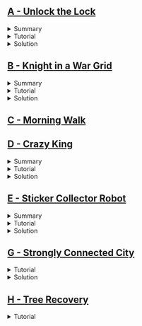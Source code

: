 ## [A - Unlock the Lock](https://onlinejudge.org/index.php?option=com_onlinejudge&Itemid=8&page=show_problem&problem=3312)
<details>
  <summary>Summary</summary>

  You are given 3 integers $L$, $U$, $R$, and an array $RV$ of $R$ intergers. You can do the following operation in one step-  
  - At each step, choose any interger $x$ from the given array $RV$ and replace $L$ with $(x+L)\mod 10000$.  

  Let us define $distance$ from $i$ to $j$ as the number of operations needed to make $i=j$. Find the minimum distance from $L$ to $U$ 
  or state that it is impossible to make $U$ from $L$ using the above operation.
</details>
<details>
  <summary>Tutorial</summary>

  Let us say, we get $R$ different integers $L_1',L_2',L_3',...,L_R'$ by applying the operation to $L$ once. So we can 
  say that minimum $distance$ from $L$ to all of $L_i'$ is $1$. Because from $L$ there is no other minimal way to visit all $L_i'$. 
  Similarly, from each of the $L_i'$ we will get $x_i$ integers after applying the operation for the second time to all 
  of the $L_i'$. Here $x_i\leq R$, because after applying operation second time, we may get some integers which are the repeatation 
  of $L_i'$.  
  We repeat the steps and at each step, we record the distance of the integers.  

  This above can be implemented using BFS. While iterating a number $x$, we will apply the operation i.even. we will add the $RV_i$ 
  with $x$ and if the number is not visited before, then we will store the number in the queue, and we will update it's distance 
  by $distance[x + RV_i] = distance[x] + 1;$.  
  If it is possible to get $U$ from $L$, then $U$ will be visited once. Otherwise, $U$ will never be visited. (And obviously the 
  queue will not run into $\infty$. Because, we can visit at most 10000 numbers, and after visiting all of these numbers, the new 
  numbers will be already visited.) At the end, if $U$ was visited then the answer is $distance[U]$. And if not, then the answer 
  is $-1$.
</details>
<details>
  <summary>Solution</summary>

  ```cpp
  #include "bits/stdc++.h"

  #define fast ios::sync_with_stdio(0);cin.tie(0)
  #define tests int t=1;if(multi_test)cin>>t;for(int kase=1;kase<=t;kase++)
  #define range(v, n) v, v + n
  #define all(v) v.begin(), v.end()
  #define toN(v, n) v.begin(), v.begin() + n
  #define ulta(v) v.rbegin(), v.rend()

  using namespace std;

  typedef long long ll;
  typedef pair<int, int> PII;

  const bool multi_test = false;
  int l, u, r;
  vector<int> v;

  void solve(int kase) {
    cout << "Case " << kase << ": ";
    vector<int> d(10000, -1);
    d[l] = 0;
    queue<int> q;
    q.push(l);
    while(!q.empty()) {
      int node = q.front();
      q.pop();
      for(auto i: v) {
        int n = (node + i) % 10000;
        if(d[n] == -1) {
          q.push(n);
          d[n] = d[node] + 1;
        }
      }
    }

    cout << (d[u] == -1 ? "Permanently Locked" : to_string(d[u]));
    cout << '\n';
  }

  int main() {
    fast;

    int kase = 1;
    while(cin >> l >> u >> r && r) {
      v.resize(r);
      for(auto &i: v)
        cin >> i;
      solve(kase++);
    }

    return 0;
  }
  ```
</details>

## [B - Knight in a War Grid](https://onlinejudge.org/index.php?option=com_onlinejudge&Itemid=8&page=show_problem&problem=3057)
<details>
  <summary>Summary</summary>

  You are given $R$, $C$ denoting number of rows and columns of an $R\times C$ grid. You are also given $M$, $N$ which denotes that we 
  can move from $(a, b)$ to $(c, d)$ iff any of this two conditions satisfies:
  $$|a-c|=M\textit{ and }|b-d|=N$$
  $$or$$
  $$|a-c|=N\textit{ and }|b-d|=M$$
  And then you are given $W$, denoting there are $W$ blocked cells which you cannot visit, and the blocked cells 
  $x_i, y_i$ are given.  

  Let us define a cell $even$, if the count of accessible cells from that cell in one move is even. And we define $odd$ 
  cell, if the number of accessible cells from that cell in one move is odd numbered. **Note:** All the blocked cells are 
  inaccessible.  
  You will start from cell $(0, 0)$ (Note: The grid is indexed in 0-base). You will visit all possible cells you can visit on your path and return to $(0, 0)$. After the visit output the number of even cells and odd cells.
</details>
<details>
  <summary>Tutorial</summary>

  We can use BFS to solve this problem. At the outset, let's find out the cells we can visit if we are presently in 
  cell $(a, b)$. Let's say we can go to $(c, d)$ in one move. So,   
  ***Case 1:*** $(|a-c|=M)\Rightarrow (a-c=M\textit{ or }-(a-c)=M)\Rightarrow (c=a-M\textit{ or }c=a+M)$ and 
  $(|b-d|=N)\Rightarrow (b-d=N\textit{ or }-(b-d)=N)\Rightarrow (d=b-N\textit{ or }d=b+N)$. So we get $2\times 2=4$ 
  transitions $\\{(M, N), (M, -N), (-M, N), (-M, -N)\\}$.  
  ***Case 2:*** Applying the above procedure, similarly we get another 4 transitions $\\{(N, M), (N, -M), (-N, M), (-N, -M)\\}$.  
  These transitions indicates that $c=a+transition_i.first$ and $d=b+transition_i.second$.  

  There are two corner cases regarding the transitions. These are when $M=N$ and when $M=0\textit{ or } N=0$.

  Now using these transitions, we can iterate through all the possible visitable cells, and in each cell we will 
  count the number of accessible cells from that cell. If the count is odd, we will increase the even counter by 
  else we will increase the odd counter by one.
</details>
<details>
  <summary>Solution</summary>

  ```cpp
  #include "bits/stdc++.h"

  #define fast ios::sync_with_stdio(0);cin.tie(0)
  #define tests int t=1;if(multi_test)cin>>t;for(int kase=1;kase<=t;kase++)
  #define caseout cout << "Case " << kase << ": "
  #define range(v, n) v, v + n
  #define all(v) v.begin(), v.end()
  #define toN(v, n) v.begin(), v.begin() + n
  #define ulta(v) v.rbegin(), v.rend()

  using namespace std;

  typedef long long ll;
  typedef pair<int, int> PII;

  const bool multi_test = true;
  int r, c, m, n, w, odd, even;
  set<PII> water, vis;
  queue<PII> q;

  bool is_valid(int x, int y) {
    return x >= 0 && y >= 0 && x < r && y < c && !water.count({x, y});
  }

  void solve(int kase) {
    cin >> r >> c >> m >> n >> w;
    while(w--) {
      int x, y;
      cin >> x >> y;
      water.emplace(PII{x, y});
    }

    vector<PII> dir {{m, n}, {-m, n}, {m, -n}, {-m, -n},
                     {n, m}, {-n, m}, {n, -m}, {-n, -m}};
    sort(all(dir));
    dir.erase(unique(all(dir)), dir.end());
    
    even = odd = 0;
    q.push({0, 0});
    vis.emplace(PII{0, 0});
    while(!q.empty()) {
      int x, y, X, Y, cnt = 0;
      x = q.front().first, y = q.front().second;
      q.pop();
      for(auto [a, b]: dir) {
        X = x + a, Y = y + b;
        if(is_valid(X, Y)) {
          cnt++;
          if(!vis.count({X, Y})) {
            vis.emplace(PII{X, Y});
            q.push({X, Y});
          }
        }
      }
      cnt & 1 ? odd++ : even++;
    }

    caseout << even << ' ' << odd << '\n';
    water.clear();
    vis.clear();
  }

  int main() {
    fast;

    tests
      solve(kase);

    return 0;
  }
  ```
</details>

## [C - Morning Walk](https://onlinejudge.org/index.php?option=com_onlinejudge&Itemid=8&page=show_problem&problem=1537)

## [D - Crazy King](https://onlinejudge.org/index.php?option=com_onlinejudge&Itemid=8&page=show_problem&problem=2327)
<details>
  <summary>Summary</summary>

  You are given a $N\times M$ chessboard which contains any of these symbols $\\{'.','Z','A','B'\\}$. Cells containing $'Z'$ are the cells occupied by knights. $'.'$ means unoccupied cells.  

  You have to go to $'B'$ from $'A'$ satisfying the conditions below:  
  - You can move forward or backward by one step at a time diagonally, horizontally or 
  vertically i.e. like a king in a chessboard. (Because you are the king!)
  - You cannot move to a cell which is occupied by a knight.
  - If any of the knights can move to a cell in one move, then you cannot move to that 
  cell i.e. all accessible cells from the knights are blocked for you.  

  Find minimum distance from $B$ to $A$, or if it is not possible then, print as requested in the statement.
</details>
<details>
  <summary>Tutorial</summary>

  We can traverse through all possible accessible cells using BFS. While we are on a cell, 
  if the child cells (the cells to which we can go in one move) are not blocked by the above conditions, then we can visit the child cells and update its distance by 
  $distance[child]=distance[parent]+1$.  

  *How can we check if a cell is blocked?*  
  If we are on a cell and in one knight move from that cell we can go to a cell which is occupied by a knight then obviously our present cell is blocked. Another way to do this 
  is, before applying bfs, we can visit all the cells which are occupied by knights and 
  from each cell we can make one knight move and mark the new cells as blocked.  

  After completing this journey print the $distance[B]$ or print as requested in the statement if $B$ was never visited.
</details>
<details>
  <summary>Solution</summary>

  ```cpp
  #include "bits/stdc++.h"

  #define fast ios::sync_with_stdio(0);cin.tie(0)
  #define tests int t=1;if(multi_test)cin>>t;for(int kase=1;kase<=t;kase++)
  #define caseout cout << "Case " << kase << ": "
  #define range(v, n) v, v + n
  #define all(v) v.begin(), v.end()
  #define toN(v, n) v.begin(), v.begin() + n
  #define ulta(v) v.rbegin(), v.rend()

  using namespace std;

  typedef long long ll;
  typedef pair<int, int> PII;

  const bool multi_test = true;
  int m, n;
  PII a, b;
  int d[101][101];
  vector<string> grid;
  vector<PII> horse_dir{{2, 1}, {-2, 1}, {2, -1}, {-2, -1},
                  {1, 2}, {-1, 2}, {1, -2}, {-1, -2}};
  vector<PII> king_dir{{1, 1}, {-1, 1}, {1, -1}, {-1, -1},
                      {1, 0}, {-1, 0}, {0,  1}, { 0, -1}};

  void findab() {
    for(int i = 0; i < m; i++) {
      for(int j = 0; j < n; j++) {
        if(grid[i][j] == 'A')
          a = {i, j};
        if(grid[i][j] == 'B')
          b = {i, j};
      }
    }
  }

  bool is_valid(int x, int y) {
    if(x < 0 || y < 0 || x >= m || y >= n || grid[x][y] == 'Z')
      return false;
    if(grid[x][y] == 'B')
      return true;
    for(auto [s, t]: horse_dir) {
      int X = x + s, Y = y + t;
      if(X >= 0 && Y >= 0 && X < m && Y < n && grid[X][Y] == 'Z')
        return false;
    }
    return true;
  }

  void solve() {
    cin >> m >> n;
    grid.resize(m);
    for(auto &i: grid)
      cin >> i;

    findab();
    memset(d, -1, sizeof d);
    queue<PII> q;
    q.push(a);
    d[a.first][a.second] = 0;
    while(!q.empty()) {
      int x = q.front().first, y = q.front().second;
      q.pop();
      for(auto [s, t]: king_dir) {
        int X = x + s, Y = y + t;
        if(is_valid(X, Y) && d[X][Y] == -1) {
          q.push({X, Y});
          d[X][Y] = d[x][y] + 1;
        }
      }
    }

    if(d[b.first][b.second] == -1)
      cout << "King Peter, you can't go now!";
    else
      cout << "Minimal possible length of a trip is " << d[b.first][b.second];
    cout << '\n';
  }

  int main() {
    fast;

    tests
      solve();

    return 0;
  }
  ```
</details>

## [E - Sticker Collector Robot](https://onlinejudge.org/index.php?option=com_onlinejudge&Itemid=8&page=show_problem&problem=2931)
<details>
  <summary>Summary</summary>

  You are given a $N\times M$ grid which contains four characters-
  - '.' $\rightarrow$ Normal cell
  - '*' $\rightarrow$ Cell with sticker
  - '#' $\rightarrow$ Blocked cell
  - 'N' or 'S' or 'L' or 'O' denoting North, South, East and West respectively.  
  
  You will start at the cell with the alphabetic character facing the direction as stated above. And you are given a set of 
  instructions as a string $S$, which contains-
  - $D$ $\rightarrow$ Rotate 90 degree right from present facing direction
  - $E$ $\rightarrow$ Rotate 90 degree left from present facing direction
  - $F$ $\rightarrow$ Move one step forward  

  If you are on a cell containing sticker then you collect the sticker. 
  You cannot move forward to such cells which are blocked or which does not exist. If such command appears, then the command 
  is not executed i.e. you remain at your current cell. Show how many stickers can you collect.
</details>
<details>
  <summary>Tutorial</summary>

  The solution approach is simple. Let's say we are on cell $(a, b)$. The directions of this cell are-
  - $(a-1,b) \rightarrow$ North of $(a, b)$
  - $(a,b+1) \rightarrow$ East of $(a,b)$
  - $(a+1,b) \rightarrow$ South of $(a,b)$
  - $(a,b-1) \rightarrow$ West of $(a,b)$  
  
  Now, we have to store all of these transitions in such a way that we can easily convert the facing direction according to the 
  instruction. We can do that by storing the directions in an array in a *clockwise* or *anti-clockwise* direction. An example 
  is: $direction\in \\{(-1,0),(0,1),(1,0),(0,-1)\\}$(Clockwise).  
  Let's define the present facing direction as $direction_i$. So, if we have to execute $D$, we can apply the transition 
  $direction_{i+1}$ and if we have to execute $E$, we can apply the transition $direction_{i-1}$. Similarly, we can do 
  vice-versa in case of $anti-clockwise$ direction. **Note:** The value of $i$ changes in a cyclic manner between $[0, 3]$.  
  Then in each cell we visit, if we get a sticker, then we increase the sticker counter by $1$, and remove the sticker from that 
  that cell. Finally, we print out the value of the sticker counter.
</details>
<details>
  <summary>Solution</summary>

  ```cpp
  #include "bits/stdc++.h"

  #define fast ios::sync_with_stdio(0);cin.tie(0)
  #define tests int t=1;if(multi_test)cin>>t;for(int kase=1;kase<=t;kase++)
  #define caseout cout << "Case " << kase << ": "
  #define range(v, n) v, v + n
  #define all(v) v.begin(), v.end()
  #define toN(v, n) v.begin(), v.begin() + n
  #define ulta(v) v.rbegin(), v.rend()

  using namespace std;

  typedef long long ll;
  typedef pair<int, int> PII;

  const bool multi_test = false;
  int n, m, s, direction;
  string t;
  vector<string> g;
  vector<PII> dir{{-1, 0}, {0, 1}, {1, 0}, {0, -1}};

  PII initialize() {
    for(int i = 0; i < n; i++) {
      for(int j = 0; j < m; j++) {
        if(isalpha(g[i][j])) {
          switch(g[i][j]) {
            case 'N': direction = 0;
              break;
            case 'S': direction = 2;
              break;
            case 'L': direction = 1;
              break;
            default: direction = 3;
          }
          return {i, j};
        }
      }
    }
    return {-1, -1};
  }

  bool is_valid(int x, int y) {
    return x >= 0 && y >= 0 && x < n && y < m && g[x][y] != '#';
  }

  void solve() {
    PII pos = initialize();
    int cnt = 0;
    for(auto c: t) {
      switch(c) {
        case 'D': direction = (direction + 1) % 4;
          break;
        case 'E': direction = (direction + 3) % 4;
          break;
        case 'F': {
          int x = pos.first + dir[direction].first,
              y = pos.second + dir[direction].second;
          if(is_valid(x, y)) {
            if(g[x][y] == '*') {
              cnt++;
              g[x][y] = '.';
            }
            pos = {x, y};
          }
        }
      }
    }

    cout << cnt << '\n';
  }

  int main() {
    fast;

    while(cin >> n >> m >> s && n) {
      g.resize(n);
      for(auto &i: g)
        cin >> i;
      cin >> t;
      solve();
    }

    return 0;
  }
  ```
</details>

## [G - Strongly Connected City](https://codeforces.com/problemset/problem/475/B)
<details>
  <summary>Tutorial</summary>

  We can approach in a brute force way since the constraints allow us to do so. At first, we define the direction of row $i$ as $row_i$, and direction of column $j$ as $col_j$. And also lets define our directions-

  - `>`$\rightarrow $ Right: $(0,1)$
  - `<`$\rightarrow $ Left: $(0,-1)$
  - `v`$\rightarrow $ Down: $(1,0)$
  - `^`$\rightarrow $ Up: $(-1,0)$  

  So, we can say, if we are on a cell $(i,j)$, then we can go right if $row_i=$`>`, and left if $row_i=$`<`. Again, we can go up if $col_i=$`^` and down if $col_i=$`v`.  
  So we start from all of the cells and from each cell, traverse the whole grid using BFS. After traversing the whole grid, we check if all cells are visited then continue starting from next cell, if any of the cell is unvisited, then print $NO$. After applying BFS from all of the cells, if all of the cells are visited in each traversal, then print $YES$.
</details>
<details>
  <summary>Solution</summary>

  ```cpp
  #include "bits/stdc++.h"

  #define fast ios::sync_with_stdio(0);cin.tie(0)
  #define tests int t=1;if(multi_test)cin>>t;for(int kase=1;kase<=t;kase++)
  #define caseout cout << "Case " << kase << ": "
  #define range(v, n) v, v + n
  #define all(v) v.begin(), v.end()
  #define toN(v, n) v.begin(), v.begin() + n
  #define ulta(v) v.rbegin(), v.rend()

  using namespace std;

  typedef long long ll;
  typedef pair<int, int> PII;

  const bool multi_test = false;
  int n, m;
  vector<PII> h, v;

  bool is_valid(int x, int y) {
    return x >= 0 && y >= 0 && x < n && y < m;
  }

  bool bfs(int x, int y) {
    queue<PII> q;
    vector<vector<bool>> vis(n, vector<bool>(m));
    q.push({x, y});
    vis[x][y] = true;
    while(!q.empty()) {
      x = q.front().first, y = q.front().second;
      q.pop();
      int X = x + h[x].first, Y = y + h[x].second;
      if(is_valid(X, Y) && !vis[X][Y]) {
        vis[X][Y] = true;
        q.push({X, Y});
      }
      X = x + v[y].first, Y = y + v[y].second;
      if(is_valid(X, Y) && !vis[X][Y]) {
        vis[X][Y] = true;
        q.push({X, Y});
      }
    }

    return all_of(all(vis), [](vector<bool> &v) {
      for(auto i: v)
        if(!i)
          return false;
      return true;
    });
  }

  void solve(int kase) {
    string hori, verti;
    cin >> n >> m >> hori >> verti;

    h.resize(n), v.resize(m);
    for(int i = 0; i < n; i++)
      h[i] = (hori[i] == '>' ? PII{0, 1} : PII{0, -1});
    for(int i = 0; i < m; i++)
      v[i] = (verti[i] == 'v' ? PII{1, 0} : PII{-1, 0});

    for(int i = 0; i < n; i++) {
      for(int j = 0; j < m; j++) {
        if(!bfs(i, j)) {
          cout << "NO\n";
          return;
        }
      }
    }

    cout << "YES\n";
  }

  int main() {
    fast;

    tests
      solve(kase);

    return 0;
  }
  ```
</details>

## [H - Tree Recovery](https://onlinejudge.org/index.php?option=onlinejudge&Itemid=8&page=show_problem&problem=477)
<details>
  <summary>Tutorial</summary>

  At first let's know about the in-order, pre-order, and post-order traversal of a tree.  
  1. In an in-order traversal, $\textit{Left Subtree, Root, Right Subtree}$ order is maintained.
  2. In an pre-order traversal, $\textit{Root, Left Subtree, Right Subtree}$ order is maintained.
  3. In an post-order traversal, $\textit{Left Subtree, Right Subtree, Root}$ order is maintained.

  So, when we are given a pre-order and in-order traversal of a tree
</details>